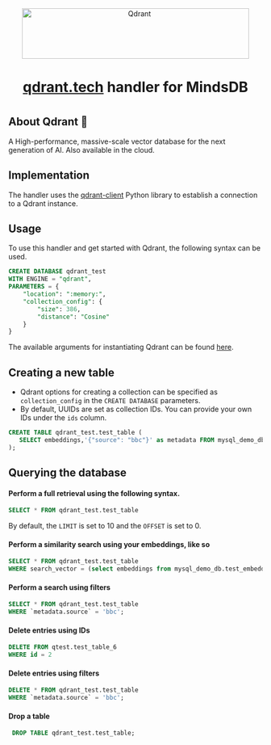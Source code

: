 <div align="center">
  <a href="https://qdrant.tech/">
    <img height="100" width="450" style="display: inline-block;" src="https://github.com/qdrant/qdrant/raw/master/docs/logo.svg" alt="Qdrant">
  </a>
  <h1><a href="https://qdrant.tech/">qdrant.tech</a> handler for MindsDB<h1>
</div>

## About Qdrant 🚀

A High-performance, massive-scale vector database for the next generation of AI. Also available in the cloud.

## Implementation

The handler uses the [qdrant-client](https://github.com/qdrant/qdrant-client) Python library to establish a connection to a Qdrant instance.


## Usage
To use this handler and get started with Qdrant, the following syntax can be used.
```sql
CREATE DATABASE qdrant_test
WITH ENGINE = "qdrant",
PARAMETERS = {
    "location": ":memory:",
    "collection_config": {
        "size": 386,
        "distance": "Cosine"
    }
}
```
The available arguments for instantiating Qdrant can be found [here](https://github.com/Anush008/mindsdb/blob/d3a1f861a481de09ba70796f84890fe1ed03d74c/mindsdb/integrations/handlers/qdrant_handler/qdrant_handler.py#L410-L478).

## Creating a new table

- Qdrant options for creating a collection can be specified as `collection_config` in the `CREATE DATABASE` parameters.
- By default, UUIDs are set as collection IDs. You can provide your own IDs under the `ids` column.
```sql
CREATE TABLE qdrant_test.test_table (
   SELECT embeddings,'{"source": "bbc"}' as metadata FROM mysql_demo_db.test_embeddings
);
```

## Querying the database

#### Perform a full retrieval using the following syntax.

```sql
SELECT * FROM qdrant_test.test_table
```
By default, the `LIMIT` is set to 10 and the `OFFSET` is set to 0.

#### Perform a similarity search using your embeddings, like so
```sql
SELECT * FROM qdrant_test.test_table
WHERE search_vector = (select embeddings from mysql_demo_db.test_embeddings limit 1)
```

#### Perform a search using filters
```sql
SELECT * FROM qdrant_test.test_table
WHERE `metadata.source` = 'bbc';
```

#### Delete entries using IDs
```sql
DELETE FROM qtest.test_table_6
WHERE id = 2
```

#### Delete entries using filters
```sql
DELETE * FROM qdrant_test.test_table
WHERE `metadata.source` = 'bbc';
```

#### Drop a table
```sql
 DROP TABLE qdrant_test.test_table;
```
